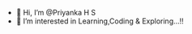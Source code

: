- 👋 Hi, I’m @Priyanka H S
- 👀 I’m interested in Learning,Coding & Exploring...!!


<!---
Priyanka2004Pinky/Priyanka2004Pinky is a ✨ special ✨ repository because its `README.md` (this file) appears on your GitHub profile.
You can click the Preview link to take a look at your changes.
--->
